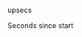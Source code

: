 <span style='color:var(--vscode-symbolIcon-methodForeground);'>upsecs</span>  

Seconds since start
